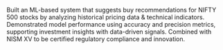 Built an ML-based system that suggests buy recommendations for NIFTY 500 stocks by analyzing historical pricing data & technical indicators. Demonstrated model performance using accuracy and precision metrics, supporting investment insights with data-driven signals. Combined with NISM XV to be certified regulatory compliance and innovation.
